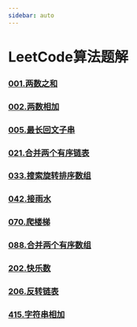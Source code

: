 ```yaml
---
sidebar: auto
---
```


# LeetCode算法题解

### [001.两数之和](./01.两数之和.md)
### [002.两数相加](./02.两数之和.md)
### [005.最长回文子串](./05.最长回文串.md)
### [021.合并两个有序链表](./021.合并两个有序链表.md)
### [033.搜索旋转排序数组](./033.搜索旋转排序数组.md)
### [042.接雨水](./042.接雨水.md)
### [070.爬楼梯](./070.爬楼梯.md)
### [088.合并两个有序数组](./088.合并两个有序数组.md)
### [202.快乐数](./202.快乐数.md)
### [206.反转链表](./206.反转链表.md)
### [415.字符串相加](./415.字符串相加.md)

